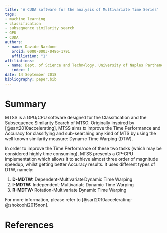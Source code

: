 ```yaml
---
title: 'A CUDA software for the analysis of Multivariate Time Series'
tags:
- machine learning
- classification
- subsequence similarity search
- GPU
- CUDA
authors:
 - name: Davide Nardone
   orcid: 0000-0003-0486-1791
   affiliation: "1"
affiliations:
 - name: Dept. of Science and Technology, University of Naples Parthenope
   index: 1
date: 14 September 2018
bibliography: paper.bib
---
```


# Summary

MTSS is a GPU/CPU software designed for the Classification and the Subsequence Similarity Search of MTSO.
Originally inspired by [@sart2010accelerating], MTSS aims to improve the Time Performance and Accuracy for classifying and sub-searching any kind of MTS by using the well known similarity measure: Dynamic Time Warping (DTW).

In order to improve the Time Performance of these two tasks (which may be considered highly time consuming), MTSS presents a GP-GPU implementation which allows it to achieve almost three order of magnitude speedup, whilst getting better Accuracy results. It uses different types of DTW, namely:

1. **D-MDTW:** Dependent-Multivariate Dynamic Time Warping
2. **I-MDTW:** Independent-Multivariate Dynamic Time Warping
3. **R-MDTW:** Rotation-Multivariate Dynamic Time Warping

For more information, please refer to [@sart2010accelerating-@shokoohi2015non].

# References
